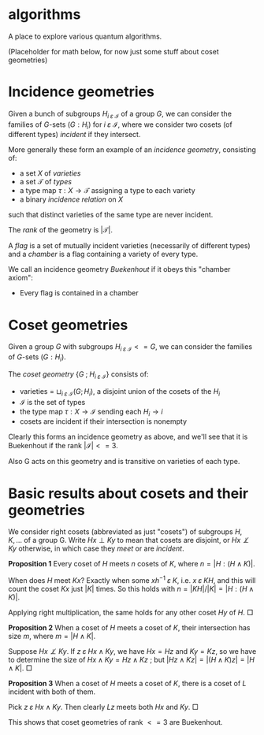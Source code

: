 # algorithms

A place to explore various quantum algorithms.

(Placeholder for math below, for now just some stuff about coset geometries)

# Incidence geometries

Given a bunch of subgroups $`H_{i \; \varepsilon \; \mathcal I}`$ of a group $G$, we can consider the families of $G$-sets $`(G:H_{i})`$ for $`i \; \varepsilon \; \mathcal I`$, where we consider two cosets (of different types) _incident_ if they intersect.

More generally these form an example of an _incidence geometry_, consisting of:

- a set $X$ of _varieties_
- a set $\mathcal T$ of _types_
- a type map $`\tau: X \rightarrow \mathcal T`$ assigning a type to each variety
- a binary _incidence relation_  on $X$

such that distinct varieties of the same type are never incident.

The _rank_ of the geometry is $|\mathcal T|$.

A _flag_ is a set of mutually incident varieties (necessarily of different types)
and a _chamber_ is a flag containing a variety of every type.

We call an incidence geometry _Buekenhout_ if it obeys this "chamber axiom":

- Every flag is contained in a chamber

# Coset geometries

Given a group $G$ with subgroups $`H_{i \; \varepsilon \; \mathcal I} <= G`$, we can consider the families of $G$-sets $`(G:H_{i})`$. 

The _coset geometry_ 
$`\{G  \; ; \; H_{i \; \varepsilon \; \mathcal I}\}`$ consists of:

- varieties = $\sqcup_{i \; \varepsilon \; \mathcal I} (G ; H_i)$, a disjoint union of the cosets of the $`H_i`$
- $\mathcal I$ is the set of types
- the type map $`\tau: X \rightarrow \mathcal I`$ sending each $H_i \rightarrow i$
- cosets are incident if their intersection is nonempty

Clearly this forms an incidence geometry as above, and we'll see that it is Buekenhout if the rank $|\mathcal{I}| <= 3$.

Also G acts on this geometry and is transitive on varieties of each type.

# Basic results about cosets and their geometries

We consider right cosets (abbreviated as just "cosets") of subgroups $`H, K,  \dots`$ of a group G. Write $`Hx \perp Ky`$ to mean that cosets are disjoint, or 
 $`Hx \not \perp Ky`$ otherwise, in which case they _meet_ or are _incident_.

**Proposition 1**
Every coset of $`H`$ meets $`{n}`$ cosets of $`K`$, where $`{n} = |{H:(H \wedge K)}|`$.

When does $`H`$ meet $`Kx`$? Exactly when some $xh^{-1} \; \varepsilon \; K$, i.e. $`x \; \varepsilon \; KH`$, and this will count the coset $`Kx`$ just $`|K|`$ times. So this holds with $`n = |{KH}|/|{K}| =|{H:(H \wedge K)}|`$. 

Applying right multiplication, the same holds for any other coset $`Hy`$ of $`H`$. $`\Box`$

**Proposition 2**
When a coset of $`H`$ meets a coset of $`K`$, their intersection has size $`m`$, where $`m = |H \wedge K|`$.

Suppose $`Hx \not \perp Ky`$. If $`z \; \varepsilon \; Hx \wedge Ky`$, we have $`Hx = Hz`$ and $`Ky = Kz`$, so we have to determine the size of $`Hx \wedge Ky = Hz \wedge Kz`$ ; but $`|Hz \wedge Kz|= |(H \wedge K)z| = |H \wedge K|`$. $`\Box`$

**Proposition 3**
When a coset of $`H`$ meets a coset of $`K`$, there is a coset of $`L`$ incident with both of them.

Pick  $`z \; \varepsilon \; Hx \wedge Ky`$. Then clearly $`Lz`$ meets both $`Hx`$ and $`Ky`$. $`\Box`$

This shows that coset geometries of rank $<= 3$ are Buekenhout.

